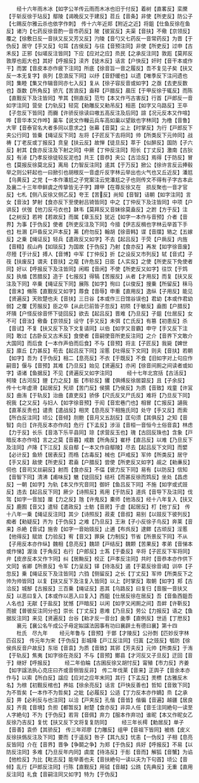 <!-- { "loadSidebar": true } -->
　　经十六年雨木冰【如字公羊传云雨而木冰也旧于付反】着树【直畧反】栾黡【于斩反徐于玷反】鄢陵【谒晚反又于建反】苕丘【音条】非使【所吏反】防公子【七赐反尔雅云杀也依字作刺】　传十六年近郑【附近之近】将鉏【仕鱼反徐在鱼反】诸汋【七药反徐音酌一音市药反】陂【彼冝反】夫渠【音扶】不儆【京领反】覆之【徐敷日反一音扶又反又芳又反】汋陵【音勺又七药反一音常药反】为晋【于伪反】居守【手又反】句耳【古侯反】与往【音预注同】非使【所吏反】过申【古禾反】正邪【似嗟反注皆同】下应【应对之应】烝民【之承反注同】敦厖【莫邦反敦厚也厖大也】其好【呼报反】渎齐【徒木反】话言【户快反】奸时【音干本或作干】而罢【音皮本亦作疲下注同】所底【徐音旨一音之履反】吾不复见子矣【扶又反一本无复字】丧列【息浪反下同】以纾【音舒缓也】以遗【唯季反下注问遗也同】集睦【集又作辑音同亦七入反】复从【徐子容反音或如字】之亟【去吏反数也】亟数【所角反】骄亢【苦浪反】盍释【戸腊反】晨压【于甲反徐于辄反】而陈【直觐反下及注皆同】笮其【侧直反】范匄【本又作丐古害反】行首【戸郎反一音如字注同】营垒【力轨反】轻窕【勑雕反又勑吊反】相恶【如字又乌路反】王卒【子忽反下皆同】而嚻【许骄反徐读曰嗷五高反注及后同】諠【况元反本又作喧】哗【音华本又作哗】巢车【说文作轈云兵车高如巢以望敌也字林同】为橹【音鲁】大宰【音泰官名大者多同以意求之】张幕【音莫】尘上【时掌反】为行【戸郎反下夹公行同】皆乗【绳证反下同】左将【子匠反下去将同】帅【所类反下元帅同】战祷【丁老反或丁报反】贲皇【扶云反】故惮【徒旦反】萃于【似醉反】国防【子六反】射其【食亦反注及下射之同】中厥【丁仲反注同】阳长【丁丈反】激南【古狄反】有淖【乃孝反徐徒较反泥也】共王【音恭】夹公【古洽反】焉得【于防反】冒也【莫报反徐莫北反】离局【力智反注同】逺其【于万反】掀公【徐许言反云捧毂举之则公轩起也一曰掀引也胡根反一音虚斤反字林云举出也火气也又丘近反】潘尪【乌黄反】之党【一本作潘尪之子党案注云党潘尪之子也则传文不得有子字古本此及襄二十三年申鲜虞之传挚皆无子字】蹲甲【在尊反徐又在　损反聚也一音才官反】七札【侧八反徐又侧乙反】夸王【苦反】尚知【音智】诘朝【如字注同】言女【音汝】梦射【食亦反下至使射吕锜皆同】中之【丁仲反下及注皆同】中项【户讲反】伏弢【他刀反弓衣也】韎韦【莫拜反又音妺徐莫盍反】之跗【方于反】注【之树反】若袴【若故反】而属【章玉反】犹近【如字一本作与音预】介者【音界】为事【于伪反】使者【所吏反注及下同】今撎【伊志反楫也字林云举首下手也】杜溷【戸昏反又戸本反】茀【府勿反】翰胡【徐音韩】谍【音牒】辂之【五嫁反】之乗【绳证反】轻兵【遣政反又如字】不去【起吕反】于荧【户扄反】内旌【音精】叔山冉【如琰反】为国故【于伪反】乃射【食亦反】再发【如字徐音废】尽殪【于计反】搏人【音博】中军【丁仲反】折【之设反又市列反】轼【音式】子茷【扶废反】谓夫【音扶】之麾【许危反】日臣【人实反】之使【所吏反下免使者同】好以【呼报反下及注皆同】闲暇【音闲】不使【所吏反又如字】往饮【于鸩反】执榼【苦腊反】造于【七报反】得犒【苦报反】从者【才用反】而复【扶又反注及下同】卒乗【绳证反下同】展陈【如字】徇曰【以俊反】搜乗【所留反】秣马【音末】脩陈【直觐反又如字】蓐食【音辱】申重【直用反】逸纵【子用反】能见【贤遍反】天败楚也夫【音扶】三日谷【本或作三日馆谷误也】君幼【本或作君幼弱】之覆【芳服反】臣之卒【从此巳前皆子忽反】初陨【于敏反】盍图【户腊反】坏隤【户怪反徐音怀下徒回反】欲去【起吕反】晋难【乃旦反】子鉏【仕居反】女不可【音汝】儆备【京领反】设守【手又反】未弭【亡氏反】有篡【初患反】杀【音试】不复【扶又反下及下文复请同】以伯【如字又音霸】申守【手又反下注同】敢过【古卧反又古禾反】食使者【音嗣使音所吏反注同】之介【音界下文敢介大国同】而后食【一本作声伯而后食】不与【音预】将主【子匠反】我毙【婢世反】廪丘【力甚反】苟去【起吕反下同】淫慝【吐得反下文同】则夫【音扶】若朝【如字】吾为【于伪反】相二【息亮反】不衣【于既反】不食【旧如字对上句应作嗣音】偃与【音预】其难【乃旦反】始见【贤遍反】亦闲【徐音间厠之间读者或如字】语诸【鱼据反】不见【贤遍反又如字注同】
　　经十七年北宫括【古活反】柯陵【古河反】貍【力之反】脤【市轸反】貜【俱缚反徐居碧反】且【子余反】　传十七年虚滑【起居反】髠顽【苦门反】侯獳【乃侯反】为质【音致】戏童【许冝反】曲洧【于轨反】治曲【直吏反】骄侈【尺氏反又尸氏反】难将【乃旦反下同】祝我【之又反】与妇人【如字徐音预】于闳【音宏巷门也】相冒【亡报反】讁我【直革反责也】谴责【遣战反】相灵【息亮反下相施氏同】处守【手又反】而索【所白反注同】顷公【音倾】刖鲍【音月又五刮反】匡句须【其俱反】之知【音智】向日【许亮反本亦作向】危行【下孟反】涉洹【音桓一音恒今土俗音袁】林虑【力于反】长乐【音洛下乐平县同】琼【求营反玉也】瑰【古回反珠也】含象【戸暗反本亦作唅】言之之莫【音暮】戒数【所角反】崔杼【直吕反】以难【乃旦反下及注同】卢降【下江反】反自鄢【一本又作自鄢陵】尽去【起吕反下文同】而嬖【必计反】鱼矫【居表反】而梏【古毒反】械也【戸戒反】军帅【所类反】居守【手又反】敌使【所吏反】君盍【户腊反】尝使【所吏反又如字】觇之【勑亷反】伺也【音司又丝嗣反】射而【食亦反】不偪【彼力反下同】易有【以防反】信知【音智下同】清沸【甫味反】魋【徒回反】结衽【而甚反徐而鸩反】坐处【昌虑反】一朝【如字】为轨【本又作宄音同】御奸【鱼吕反下同】不施【如字或式豉反】违去【起吕反下同】厥少【诗照反】焉用【于防反】道呉【音导下及注同】伐驾【如字一音加】厘【力之反】虺【许鬼反】橐师【他洛反】经十八年复入【扶又反】鹿囿【音又】遣轻【遣政反】士鲂【音房】于虚【起居反】朾【他丁反】　传十八年一乗【绳证反注同】其少【诗照反】菽麦【音叔】易别【以豉反下彼列反】痴者【勑疑反】齐为【于伪反】之难【乃旦反】王湫【子小反徐子鸟反】奔莱【音来】杀絶【音试】施舎【如字一音始豉反】止逋【布呉反】逮鳏【古顽反】淫慝【他得反】赋敛【力验反】宥【音又】罪戾【力制反】节省【所景反下同】不从【子用反本亦作纵】魏相【息亮反】魏颉【戸结反】魏颗【苦果反】孝弟【音悌本或作悌】渥浊【于角反】右行【户郎反】士蒍【于委反】辛将【子匠反下军将同】弁【皮彦反本又作卞同】纠【居黝反】校正【戸孝反注同】共时【音恭本亦作供下文同】省卿【所景反】令军【力呈反】铎【待洛反】遏【于葛反徐音谒】训卒【子忽反】乗【绳证反下及注皆同】六驺【侧留反】之长【丁丈反】军帅【所类反下之帅为帅皆同】以复【扶又反下及注复入皆同】以上【时掌反】取朝【如字】郏【古洽反】城郜【古报反】三百乗【绳证反】恶其【乌路反】曰复归【音服一音扶又反】以恶曰复入【本或作以恶入曰复入】西鉏【仕居反徐在居反】吾【音鱼西鉏吾人名也】无猒【于盐反】犹憾【戸暗反】以闲【如字又闲厠之间】吾衅【许靳反】而披【普彼反注同分也】崇长【丁丈反】患难【乃旦反】劳公【力报反】语之【鱼据反注同】来见【贤遍反】台谷【勑才反一音台】彘季【直例反】世适【丁厯反】
　　襄元【襄公名午成公子毋定姒諡法因事有功曰襄辟土有德曰襄】第十四
　　杜氏　尽九年
　　经元年鲁与【音预】于鄫【才陵反】公孙剽【匹妙反字林匹召反】　传元年为宋【于伪反】彭城降【戸江反注同】归寘【之豉反】瓠防【徐侯呉反音户故反】东垣【音袁】为质【音致】其郛【芳夫反】元帅【所类反】于洧【于轨反】焦夷【如字徐在尧反】不与【音预】鄼县【才河反又子旦反】迂回【音于】继好【呼报反】
　　经二年伯睔【古囷反徐又胡忖反】甯殖【市力反】齐姜【如字諡法执心克庄曰齐或音侧皆反非】　传二年伐莱【音来】正舆子【音余本亦作与】以索【所白反】諡应【应对之应年末同】其行【下孟反】羙槚【古雅反木名】为榇【初觐反棺也】养姑【徐余亮反】话言【戸快反善也】哲知【音致下同】为不哲矣【一本作不为哲矣】之妣【必履反】公适【丁力反本亦作嫡】烝【之承反】畀【必利反与也注同】以洽【戸夹反】孔偕【音皆】偕徧【音遍】越疆【居良反】齐竟【音境】负担【都暂反】射楚【食亦反】非异人任【音壬注同絶句一读至人字絶句】不为【于伪反】若背【音佩】弃力【服本作弃功】谁昵【本又作昵女乙反徐乃吉反】复忧【扶又反下文将复复防同】
　　经三年长樗【勅居反】单子【音善】袁侨【其骄反】　传三年邓廖【力雕反】组甲【音祖下皆同】被练【皮义反徐扶僞反注及下同】要而【于遥反】咎子【其九反】忧恚【一伪反】子相【息亮反皆同】介在【音界】晋争【争鬬之争】为郑【于伪反】呉好【呼报反】不易【以防反注同】多难【乃旦反年内同】虞度【待洛反】于耏【音而】解狐【音蟹】为谄【他检反】为比【毗志反】能举善也夫【音扶絶句一读以夫为下句首】顷公【音倾】乱行【戸郎反注同】行陈【直觐反】用钺【音越】公跣【先典反】无重【直用反注同】礼食【音嗣注同又如字】特为【于伪反】

